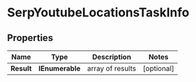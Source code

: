 # SerpYoutubeLocationsTaskInfo


## Properties

| Name | Type | Description | Notes |
|------------ | ------------- | ------------- | -------------|
**Result** | **IEnumerable<SerpYoutubeLocationsResultInfo>** | array of results |[optional]|